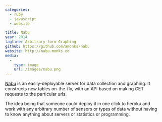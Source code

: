 ```yaml
---
categories:
  - ruby
  - javascript
  - website

title: Nabu
year: 2014
tagline: Arbitrary-form Graphing
github: https://github.com/amonks/nabu
website: http://nabu.monks.co
media:
  -
    type: image
    url: /images/nabu.png
---
```

[Nabu](http://nabu.monks.co) is an easily-deployable server for data collection and graphing. It constructs new tables on-the-fly, with an API based on making GET requests to the particular urls.

The idea being that someone could deploy it in one click to heroku and work with any arbitrary number of sensors or types of data without having to know anything about servers or statistics or programming.
